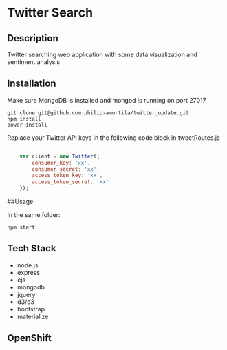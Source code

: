 # Twitter Search 

## Description
Twitter searching web application with some data visualization and sentiment analysis

## Installation 
Make sure MongoDB is installed and mongod is running on port 27017
```
git clone git@github.com:philip-amortila/twitter_update.git
npm install
bower install
```

Replace your Twitter API keys in the following code block in tweetRoutes.js
```javascript 

	var client = new Twitter({
		consumer_key: 'xx',
		consumer_secret: 'xx',
		access_token_key: 'xx',
		access_token_secret: 'xx'
	});
```

##Usage

In the same folder: 
```
npm start
```

## Tech Stack
- node.js 
- express
- ejs
- mongodb
- jquery
- d3/c3
- bootstrap
- materialize

## OpenShift 